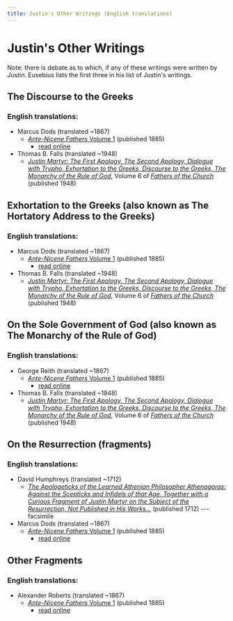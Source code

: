 ```yaml
---
title: Justin's Other Writings (English translations)
---
```


# Justin's Other Writings

Note: there is debate as to which, if any of these writings were written by Justin. Eusebius lists the first three in his list of Justin's writings.

## The Discourse to the Greeks

### English translations:

* Marcus Dods (translated ~1867)
  * [*Ante-Nicene Fathers* Volume 1](anf.html) (published 1885)
    * [read online](http://www.ccel.org/ccel/schaff/anf01.viii.v.html)
* Thomas B. Falls (translated ~1948)
  * [*Justin Martyr: The First Apology, The Second Apology, Dialogue with Trypho, Exhortation to the Greeks, Discourse to the Greeks, The Monarchy of the Rule of God*](https://archive.org/details/fathersofchurch0000unse), Volume 6 of [*Fathers of the Church*](fathersofthechurch.html) (published 1948)

## Exhortation to the Greeks (also known as The Hortatory Address to the Greeks)

### English translations:

* Marcus Dods (translated ~1867)
  * [*Ante-Nicene Fathers* Volume 1](anf.html) (published 1885)
    * [read online](http://www.ccel.org/ccel/schaff/anf01.viii.vi.html)
* Thomas B. Falls (translated ~1948)
  * [*Justin Martyr: The First Apology, The Second Apology, Dialogue with Trypho, Exhortation to the Greeks, Discourse to the Greeks, The Monarchy of the Rule of God*](https://archive.org/details/fathersofchurch0000unse), Volume 6 of [*Fathers of the Church*](fathersofthechurch.html) (published 1948)

## On the Sole Government of God (also known as The Monarchy of the Rule of God)

### English translations:

* George Reith (translated ~1867)
  * [*Ante-Nicene Fathers* Volume 1](anf.html) (published 1885)
    * [read online](http://www.ccel.org/ccel/schaff/anf01.viii.vii.html)
* Thomas B. Falls (translated ~1948)
  * [*Justin Martyr: The First Apology, The Second Apology, Dialogue with Trypho, Exhortation to the Greeks, Discourse to the Greeks, The Monarchy of the Rule of God*](https://archive.org/details/fathersofchurch0000unse), Volume 6 of [*Fathers of the Church*](fathersofthechurch.html) (published 1948)

## On the Resurrection (fragments)

### English translations:

* David Humphreys (translated ~1712)
  * [*The Apologeticks of the Learned Athenian Philosopher Athenagoras: Against the Scepticks and Infidels of that Age. Together with a Curious Fragment of Justin Martyr on the Subject of the Resurrection, Not Published in His Works...*](https://books.google.com/books?id=hps5KsnL8DIC) (published 1712) --- facsimile 
* Marcus Dods (translated ~1867)
  * [*Ante-Nicene Fathers* Volume 1](anf.html) (published 1885)
    * [read online](http://www.ccel.org/ccel/schaff/anf01.viii.viii.html)

## Other Fragments

### English translations:

* Alexander Roberts (translated ~1867)
  * [*Ante-Nicene Fathers* Volume 1](anf.html) (published 1885)
    * [read online](http://www.ccel.org/ccel/schaff/anf01.viii.ix.html)

